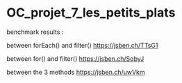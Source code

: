 # OC_projet_7_les_petits_plats

benchmark results : 

between forEach() and filter()
https://jsben.ch/TTsG1

between for() and filter()
https://jsben.ch/SqbyJ

between the 3 methods
https://jsben.ch/uwVkm